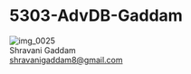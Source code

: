 # 5303-AdvDB-Gaddam

![img_0025](https://cloud.githubusercontent.com/assets/16822443/18114647/636a9fba-6efe-11e6-8869-964feebca7d0.JPG)   
Shravani Gaddam   
shravanigaddam8@gmail.com

